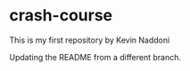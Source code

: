 # crash-course

This is my first repository by Kevin Naddoni

Updating the README from a different branch.